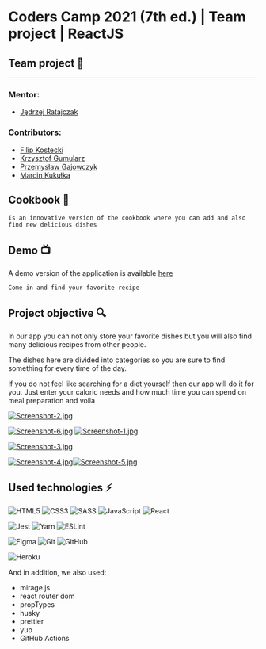 # Coders Camp 2021 (7th ed.) | Team project | ReactJS

## Team project 🏢

---

### Mentor:

- [Jędrzej Ratajczak](https://github.com/Nilphym)

### Contributors:

- [Filip Kostecki](https://github.com/kostnerek)
- [Krzysztof Gumularz](https://github.com/KrisGum)
- [Przemysław Gajowczyk](https://github.com/Przemyslaw-G)
- [Marcin Kukułka](https://github.com/MarcinKukulka)

## Cookbook 📙

    Is an innovative version of the cookbook where you can add and also find new delicious dishes

## Demo 📺

A demo version of the application is available [here](https://cookbook-crew.herokuapp.com/)

    Come in and find your favorite recipe

## Project objective 🔍

In our app you can not only store your favorite dishes but you will also find many delicious recipes from other people. 

The dishes here are divided into categories so you are sure to find something for every time of the day.

If you do not feel like searching for a diet yourself then our app will do it for you. Just enter your caloric needs and how much time you can spend on meal preparation and voila


[![Screenshot-2.jpg](https://i.postimg.cc/tgPcSw6R/Screenshot-2.jpg)](https://postimg.cc/TydQhkQB)

[![Screenshot-6.jpg](https://i.postimg.cc/xjJSMxxC/Screenshot-6.jpg)](https://postimg.cc/rzkbLJLX)
[![Screenshot-1.jpg](https://i.postimg.cc/ZK8FQm7M/Screenshot-1.jpg)](https://postimg.cc/N50Hy3w6)

[![Screenshot-3.jpg](https://i.postimg.cc/tgT37xXK/Screenshot-3.jpg)](https://postimg.cc/w1CyG3R2)

[![Screenshot-4.jpg](https://i.postimg.cc/BnN5qgG5/Screenshot-4.jpg)](https://postimg.cc/XrGBL9qX)[![Screenshot-5.jpg](https://i.postimg.cc/FHhg56ws/Screenshot-5.jpg)](https://postimg.cc/KRsgt0Zd)

## Used technologies ⚡

![HTML5](https://img.shields.io/badge/html5-%23E34F26.svg?style=for-the-badge&logo=html5&logoColor=white)
![CSS3](https://img.shields.io/badge/css3-%231572B6.svg?style=for-the-badge&logo=css3&logoColor=white)
![SASS](https://img.shields.io/badge/SASS-hotpink.svg?style=for-the-badge&logo=SASS&logoColor=white)
![JavaScript](https://img.shields.io/badge/javascript-%23323330.svg?style=for-the-badge&logo=javascript&logoColor=%23F7DF1E)
![React](https://img.shields.io/badge/react-%2320232a.svg?style=for-the-badge&logo=react&logoColor=%2361DAFB)

![Jest](https://img.shields.io/badge/-jest-%23C21325?style=for-the-badge&logo=jest&logoColor=white)
![Yarn](https://img.shields.io/badge/yarn-%232C8EBB.svg?style=for-the-badge&logo=yarn&logoColor=white)
![ESLint](https://img.shields.io/badge/ESLint-4B3263?style=for-the-badge&logo=eslint&logoColor=white)

![Figma](https://img.shields.io/badge/figma-%23F24E1E.svg?style=for-the-badge&logo=figma&logoColor=white)
![Git](https://img.shields.io/badge/git-%23F05033.svg?style=for-the-badge&logo=git&logoColor=white)
![GitHub](https://img.shields.io/badge/github-%23121011.svg?style=for-the-badge&logo=github&logoColor=white)

![Heroku](https://img.shields.io/badge/heroku-%23430098.svg?style=for-the-badge&logo=heroku&logoColor=white)

And in addition, we also used:

- mirage.js
- react router dom
- propTypes
- husky
- prettier
- yup
- GitHub Actions


